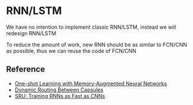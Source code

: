RNN/LSTM
====
We have no intention to implement classic RNN/LSTM, instead we will redesign RNN/LSTM

To reduce the amount of work, new RNN should be as similar to FCN/CNN as possible, thus we can reuse the code of FCN/CNN

Reference
----
* [One-shot Learning with Memory-Augmented Neural Networks](https://arxiv.org/pdf/1605.06065.pdf)
* [Dynamic Routing Between Capsules](https://arxiv.org/pdf/1710.09829.pdf)
* [SRU: Training RNNs as Fast as CNNs](https://github.com/taolei87/sru)


